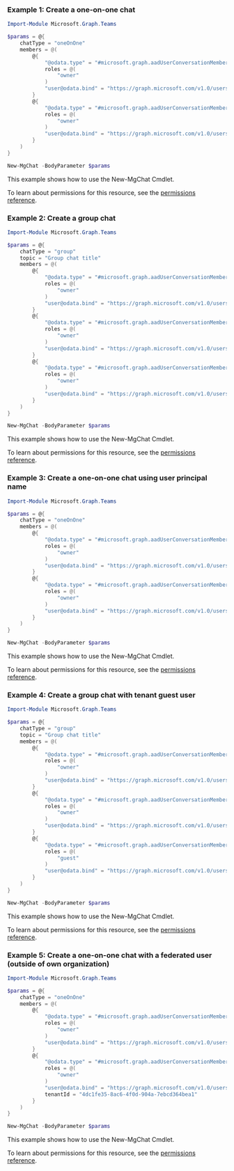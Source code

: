 ### Example 1: Create a one-on-one chat

```powershellImport-Module Microsoft.Graph.Teams

$params = @{
	chatType = "oneOnOne"
	members = @(
		@{
			"@odata.type" = "#microsoft.graph.aadUserConversationMember"
			roles = @(
				"owner"
			)
			"user@odata.bind" = "https://graph.microsoft.com/v1.0/users('8b081ef6-4792-4def-b2c9-c363a1bf41d5')"
		}
		@{
			"@odata.type" = "#microsoft.graph.aadUserConversationMember"
			roles = @(
				"owner"
			)
			"user@odata.bind" = "https://graph.microsoft.com/v1.0/users('82af01c5-f7cc-4a2e-a728-3a5df21afd9d')"
		}
	)
}

New-MgChat -BodyParameter $params
```
This example shows how to use the New-MgChat Cmdlet.
To learn about permissions for this resource, see the [permissions reference](/graph/permissions-reference).

### Example 2: Create a group chat

```powershellImport-Module Microsoft.Graph.Teams

$params = @{
	chatType = "group"
	topic = "Group chat title"
	members = @(
		@{
			"@odata.type" = "#microsoft.graph.aadUserConversationMember"
			roles = @(
				"owner"
			)
			"user@odata.bind" = "https://graph.microsoft.com/v1.0/users('8c0a1a67-50ce-4114-bb6c-da9c5dbcf6ca')"
		}
		@{
			"@odata.type" = "#microsoft.graph.aadUserConversationMember"
			roles = @(
				"owner"
			)
			"user@odata.bind" = "https://graph.microsoft.com/v1.0/users('82fe7758-5bb3-4f0d-a43f-e555fd399c6f')"
		}
		@{
			"@odata.type" = "#microsoft.graph.aadUserConversationMember"
			roles = @(
				"owner"
			)
			"user@odata.bind" = "https://graph.microsoft.com/v1.0/users('3626a173-f2bc-4883-bcf7-01514c3bfb82')"
		}
	)
}

New-MgChat -BodyParameter $params
```
This example shows how to use the New-MgChat Cmdlet.
To learn about permissions for this resource, see the [permissions reference](/graph/permissions-reference).

### Example 3: Create a one-on-one chat using user principal name

```powershellImport-Module Microsoft.Graph.Teams

$params = @{
	chatType = "oneOnOne"
	members = @(
		@{
			"@odata.type" = "#microsoft.graph.aadUserConversationMember"
			roles = @(
				"owner"
			)
			"user@odata.bind" = "https://graph.microsoft.com/v1.0/users('jacob@contoso.com')"
		}
		@{
			"@odata.type" = "#microsoft.graph.aadUserConversationMember"
			roles = @(
				"owner"
			)
			"user@odata.bind" = "https://graph.microsoft.com/v1.0/users('alex@contoso.com')"
		}
	)
}

New-MgChat -BodyParameter $params
```
This example shows how to use the New-MgChat Cmdlet.
To learn about permissions for this resource, see the [permissions reference](/graph/permissions-reference).

### Example 4: Create a group chat with tenant guest user

```powershellImport-Module Microsoft.Graph.Teams

$params = @{
	chatType = "group"
	topic = "Group chat title"
	members = @(
		@{
			"@odata.type" = "#microsoft.graph.aadUserConversationMember"
			roles = @(
				"owner"
			)
			"user@odata.bind" = "https://graph.microsoft.com/v1.0/users('8c0a1a67-50ce-4114-bb6c-da9c5dbcf6ca')"
		}
		@{
			"@odata.type" = "#microsoft.graph.aadUserConversationMember"
			roles = @(
				"owner"
			)
			"user@odata.bind" = "https://graph.microsoft.com/v1.0/users('82fe7758-5bb3-4f0d-a43f-e555fd399c6f')"
		}
		@{
			"@odata.type" = "#microsoft.graph.aadUserConversationMember"
			roles = @(
				"guest"
			)
			"user@odata.bind" = "https://graph.microsoft.com/v1.0/users('8ba98gf6-7fc2-4eb2-c7f2-aef9f21fd98g')"
		}
	)
}

New-MgChat -BodyParameter $params
```
This example shows how to use the New-MgChat Cmdlet.
To learn about permissions for this resource, see the [permissions reference](/graph/permissions-reference).

### Example 5: Create a one-on-one chat with a federated user (outside of own organization)

```powershellImport-Module Microsoft.Graph.Teams

$params = @{
	chatType = "oneOnOne"
	members = @(
		@{
			"@odata.type" = "#microsoft.graph.aadUserConversationMember"
			roles = @(
				"owner"
			)
			"user@odata.bind" = "https://graph.microsoft.com/v1.0/users('8b081ef6-4792-4def-b2c9-c363a1bf41d5')"
		}
		@{
			"@odata.type" = "#microsoft.graph.aadUserConversationMember"
			roles = @(
				"owner"
			)
			"user@odata.bind" = "https://graph.microsoft.com/v1.0/users('82af01c5-f7cc-4a2e-a728-3a5df21afd9d')"
			tenantId = "4dc1fe35-8ac6-4f0d-904a-7ebcd364bea1"
		}
	)
}

New-MgChat -BodyParameter $params
```
This example shows how to use the New-MgChat Cmdlet.
To learn about permissions for this resource, see the [permissions reference](/graph/permissions-reference).

